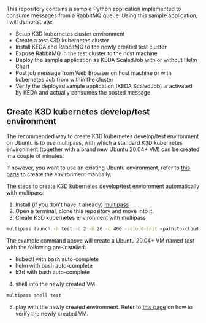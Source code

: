 This repository contains a sample Python application implemented to consume messages from a RabbitMQ queue.
Using this sample application, I will demonstrate:

+ Setup K3D kubernetes cluster environment
+ Create a test K3D kubernetes cluster
+ Install KEDA and RabbitMQ to the newly created test cluster
+ Expose RabbitMQ in the test cluster to the host machine
+ Deploy the sample application as KEDA ScaledJob with or without Helm Chart
+ Post job message from Web Browser on host machine or with kubernetes Job from within the cluster
+ Verify the deployed sample application (KEDA ScaledJob) is activated by KEDA and actually consumes the posted message

## Create K3D kubernetes develop/test environment
The recommended way to create K3D kubernetes develop/test environment on Ubuntu is to use multipass, with which a standard K3D kubernetes environment (together with a brand new Ubuntu 20.04+ VM) can be created in a couple of minutes.

If however, you want to use an existing Ubuntu environment, refer to [this page](https://github.com/hizbiz/k3d-keda-rabbitmq-pika-example/wiki/Setup-K3D-kubernetes-develop-environment-manully) to create the environment manually.

The steps to create K3D kubernetes develop/test enviornment automatically with multipass:
1. Install (if you don't have it already) [multipass](https://multipass.run/)
2. Open a terminal, clone this repository and move into it.
3. Create K3D kubernetes environment with multipass
```bash
multipass launch -n test -c 2 -m 2G -d 40G --cloud-init <path-to-cloud-init-k3d.yaml> -vvvv
```
  The example command above will create a Ubuntu 20.04+ VM named *test* with the following pre-installed:
  - kubectl with bash auto-complete
  - helm with bash auto-complete
  - k3d with bash auto-complete

4. shell into the newly created VM
```bash
multipass shell test
```

5. play with the newly created environment.
Refer to [this page](https://github.com/hizbiz/k3d-keda-rabbitmq-pika-example/wiki/Setup-K3D-kubernetes-develop-environment-manully#6-verify-the-environment) on how to verify the newly created VM.
